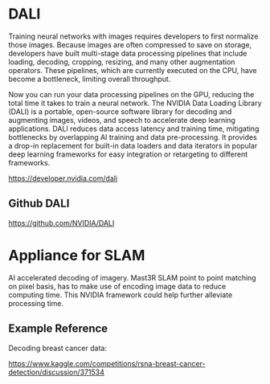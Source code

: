 # DALI
Training neural networks with images requires developers to first normalize those images. Because images are often compressed to save on storage, developers have built multi-stage data processing pipelines that include loading, decoding, cropping, resizing, and many other augmentation operators. These pipelines, which are currently executed on the CPU, have become a bottleneck, limiting overall throughput.

Now you can run your data processing pipelines on the GPU, reducing the total time it takes to train a neural network. The NVIDIA Data Loading Library (DALI) is a portable, open-source software library for decoding and augmenting images, videos, and speech to accelerate deep learning applications. DALI reduces data access latency and training time, mitigating bottlenecks by overlapping AI training and data pre-processing. It provides a drop-in replacement for built-in data loaders and data iterators in popular deep learning frameworks for easy integration or retargeting to different frameworks.

https://developer.nvidia.com/dali

## Github DALI

https://github.com/NVIDIA/DALI

# Appliance for  SLAM

AI accelerated decoding of imagery. Mast3R SLAM point to point matching on pixel basis, has to make use of encoding image data to reduce computing time.
This NVIDIA framework could help further alleviate processing time.

## Example Reference

Decoding breast cancer data:

https://www.kaggle.com/competitions/rsna-breast-cancer-detection/discussion/371534

